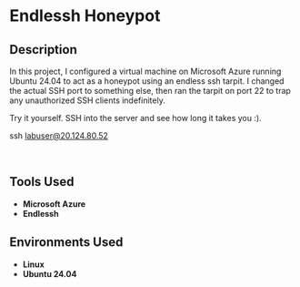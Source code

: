 <h1>Endlessh Honeypot</h1>


<h2>Description</h2>
In this project, I configured a virtual machine on Microsoft Azure running Ubuntu 24.04 to act as a honeypot using an endless ssh tarpit. I changed the actual SSH port to something else, then ran the tarpit on port 22 to trap any unauthorized SSH clients indefinitely. 




Try it yourself. SSH into the server and see how long it takes you :).

ssh labuser@20.124.80.52





<br />


<h2>Tools Used</h2>

- <b>Microsoft Azure</b> 
- <b>Endlessh</b>

<h2>Environments Used </h2>

- <b>Linux</b> 
- <b>Ubuntu 24.04</b>
